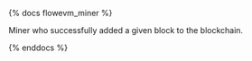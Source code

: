 {% docs flowevm_miner %}

Miner who successfully added a given block to the blockchain. 

{% enddocs %}